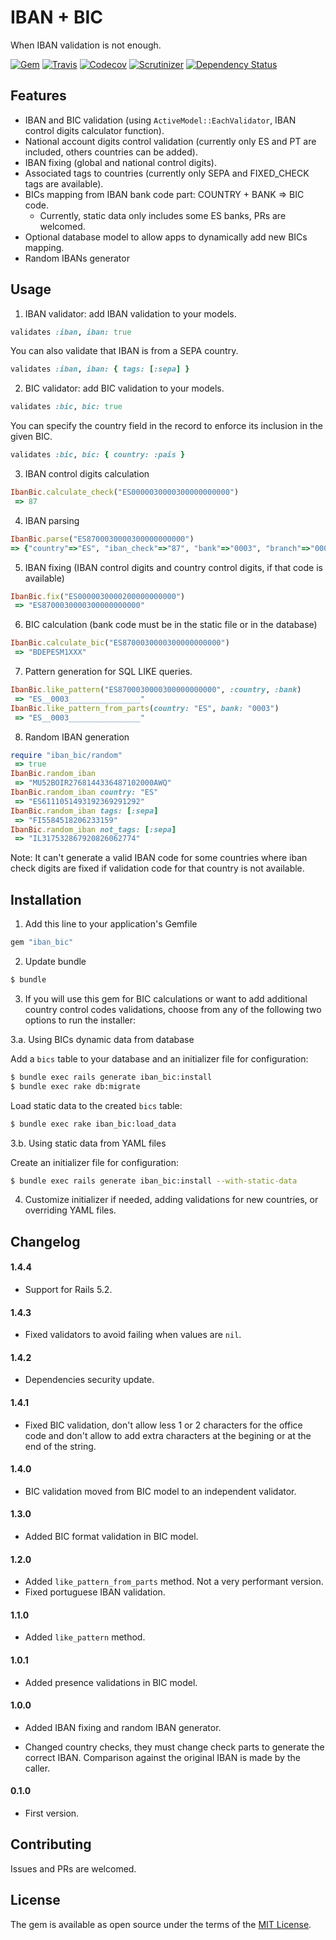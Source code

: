 # IBAN + BIC
When IBAN validation is not enough.

[![Gem](https://img.shields.io/gem/v/iban_bic.svg)](https://rubygems.org/gems/iban_bic)
[![Travis](https://img.shields.io/travis/podemos-info/iban_bic/master.svg)](https://travis-ci.org/podemos-info/iban_bic)
[![Codecov](https://img.shields.io/codecov/c/github/podemos-info/iban_bic.svg)](https://codecov.io/gh/podemos-info/iban_bic)
[![Scrutinizer](https://img.shields.io/scrutinizer/g/podemos-info/iban_bic.svg)](https://scrutinizer-ci.com/g/podemos-info/iban_bic/)
[![Dependency Status](https://www.versioneye.com/user/projects/59d393190fb24f0046190d85/badge.svg?style=flat-square)](https://www.versioneye.com/user/projects/59d393190fb24f0046190d85?style=flat)

## Features
* IBAN and BIC validation (using `ActiveModel::EachValidator`, IBAN control digits calculator function).
* National account digits control validation (currently only ES and PT are included, others countries can be added).
* IBAN fixing (global and national control digits).
* Associated tags to countries (currently only SEPA and FIXED_CHECK tags are available).
* BICs mapping from IBAN bank code part: COUNTRY + BANK => BIC code.
  * Currently, static data only includes some ES banks, PRs are welcomed.
* Optional database model to allow apps to dynamically add new BICs mapping.
* Random IBANs generator

## Usage

1. IBAN validator: add IBAN validation to your models.

```ruby
validates :iban, iban: true
```

You can also validate that IBAN is from a SEPA country.

```ruby
validates :iban, iban: { tags: [:sepa] }
```

2. BIC validator: add BIC validation to your models.

```ruby
validates :bic, bic: true
```

You can specify the country field in the record to enforce its inclusion in the given BIC.

```ruby
validates :bic, bic: { country: :pais }
```


3. IBAN control digits calculation

```ruby
IbanBic.calculate_check("ES0000030000300000000000")
 => 87
```

4. IBAN parsing

```ruby
IbanBic.parse("ES8700030000300000000000")
=> {"country"=>"ES", "iban_check"=>"87", "bank"=>"0003", "branch"=>"0000", "check"=>"30", "account"=>"0000000000"}
```

5. IBAN fixing (IBAN control digits and country control digits, if that code is available)

```ruby
IbanBic.fix("ES0000030000200000000000")
 => "ES8700030000300000000000"
```

6. BIC calculation (bank code must be in the static file or in the database)

```ruby
IbanBic.calculate_bic("ES8700030000300000000000")
 => "BDEPESM1XXX"
```

7. Pattern generation for SQL LIKE queries.

```ruby
IbanBic.like_pattern("ES8700030000300000000000", :country, :bank)
 => "ES__0003________________"
IbanBic.like_pattern_from_parts(country: "ES", bank: "0003")
 => "ES__0003________________"
```

8. Random IBAN generation

```ruby
require "iban_bic/random"
 => true
IbanBic.random_iban
 => "MU52BOIR2768144336487102000AWQ"
IbanBic.random_iban country: "ES"
 => "ES6111051493192369291292"
IbanBic.random_iban tags: [:sepa]
 => "FI5584518206233159"
IbanBic.random_iban not_tags: [:sepa]
 => "IL317532867920826062774"
```

Note: It can't generate a valid IBAN code for some countries where iban check digits are fixed if validation code for that country is not available.

## Installation

1. Add this line to your application's Gemfile

```ruby
gem "iban_bic"
```

2. Update bundle

```bash
$ bundle
```

3. If you will use this gem for BIC calculations or want to add additional country control codes validations, choose from any of the following two options to run the installer:

3.a. Using BICs dynamic data from database

Add a `bics` table to your database and an initializer file for configuration:

```bash
$ bundle exec rails generate iban_bic:install
$ bundle exec rake db:migrate
```

Load static data to the created `bics` table:

```bash
$ bundle exec rake iban_bic:load_data
```

3.b. Using static data from YAML files

Create an initializer file for configuration:

```bash
$ bundle exec rails generate iban_bic:install --with-static-data
```

4. Customize initializer if needed, adding validations for new countries, or overriding YAML files.

## Changelog
#### 1.4.4

* Support for Rails 5.2.

#### 1.4.3

* Fixed validators to avoid failing when values are `nil`.

#### 1.4.2

* Dependencies security update.

#### 1.4.1

* Fixed BIC validation, don't allow less 1 or 2 characters for the office code and don't allow to add extra characters at the begining or at the end of the string.

#### 1.4.0

* BIC validation moved from BIC model to an independent validator.

#### 1.3.0

* Added BIC format validation in BIC model.

#### 1.2.0

* Added `like_pattern_from_parts` method. Not a very performant version.
* Fixed portuguese IBAN validation.

#### 1.1.0

* Added `like_pattern` method.

#### 1.0.1

* Added presence validations in BIC model.

#### 1.0.0

* Added IBAN fixing and random IBAN generator.

* Changed country checks, they must change check parts to generate the correct IBAN. Comparison against the original IBAN is made by the caller.

#### 0.1.0

* First version.

## Contributing
Issues and PRs are welcomed.

## License
The gem is available as open source under the terms of the [MIT License](http://opensource.org/licenses/MIT).
